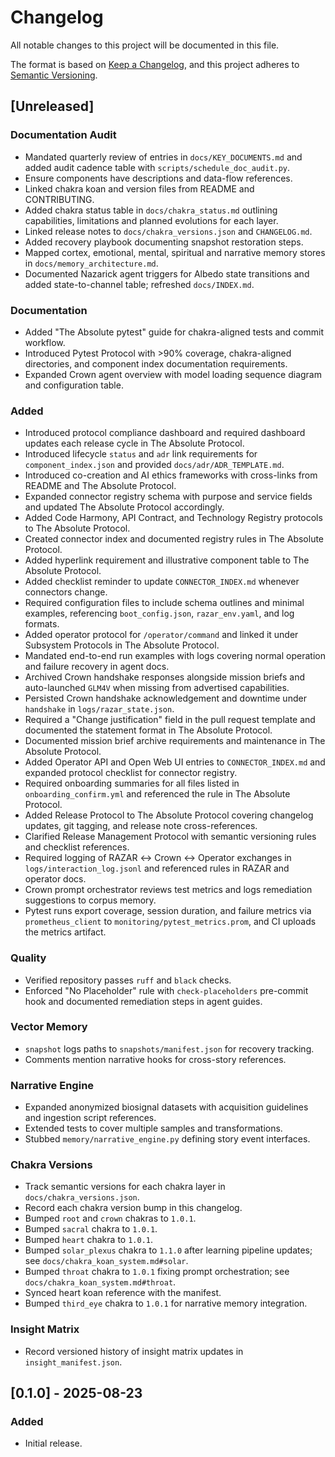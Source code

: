 # Changelog

All notable changes to this project will be documented in this file.

The format is based on [Keep a Changelog](https://keepachangelog.com/en/1.0.0/),
and this project adheres to [Semantic Versioning](https://semver.org/spec/v2.0.0.html).

## [Unreleased]

### Documentation Audit

- Mandated quarterly review of entries in `docs/KEY_DOCUMENTS.md` and added audit cadence table with `scripts/schedule_doc_audit.py`.
- Ensure components have descriptions and data-flow references.
- Linked chakra koan and version files from README and CONTRIBUTING.
- Added chakra status table in `docs/chakra_status.md` outlining capabilities,
  limitations and planned evolutions for each layer.
- Linked release notes to `docs/chakra_versions.json` and `CHANGELOG.md`.
- Added recovery playbook documenting snapshot restoration steps.
- Mapped cortex, emotional, mental, spiritual and narrative memory stores in
  `docs/memory_architecture.md`.
- Documented Nazarick agent triggers for Albedo state transitions and added
  state-to-channel table; refreshed `docs/INDEX.md`.


### Documentation

- Added "The Absolute pytest" guide for chakra-aligned tests and commit workflow.
- Introduced Pytest Protocol with >90% coverage, chakra-aligned directories, and component index documentation requirements.
- Expanded Crown agent overview with model loading sequence diagram and configuration table.

### Added

- Introduced protocol compliance dashboard and required dashboard updates each release cycle in The Absolute Protocol.
- Introduced lifecycle `status` and `adr` link requirements for `component_index.json` and provided `docs/adr/ADR_TEMPLATE.md`.
- Introduced co-creation and AI ethics frameworks with cross-links from README and The Absolute Protocol.
- Expanded connector registry schema with purpose and service fields and updated The Absolute Protocol accordingly.
- Added Code Harmony, API Contract, and Technology Registry protocols to The Absolute Protocol.
- Created connector index and documented registry rules in The Absolute Protocol.
- Added hyperlink requirement and illustrative component table to The Absolute Protocol.
- Added checklist reminder to update `CONNECTOR_INDEX.md` whenever connectors change.
- Required configuration files to include schema outlines and minimal examples, referencing `boot_config.json`, `razar_env.yaml`, and log formats.
- Added operator protocol for `/operator/command` and linked it under Subsystem Protocols in The Absolute Protocol.
- Mandated end-to-end run examples with logs covering normal operation and failure recovery in agent docs.
- Archived Crown handshake responses alongside mission briefs and
  auto-launched `GLM4V` when missing from advertised capabilities.
- Persisted Crown handshake acknowledgement and downtime under `handshake`
  in `logs/razar_state.json`.
- Required a "Change justification" field in the pull request template and documented the statement format in The Absolute Protocol.
- Documented mission brief archive requirements and maintenance in The Absolute Protocol.
- Added Operator API and Open Web UI entries to `CONNECTOR_INDEX.md` and expanded protocol checklist for connector registry.
- Required onboarding summaries for all files listed in `onboarding_confirm.yml` and referenced the rule in The Absolute Protocol.
- Added Release Protocol to The Absolute Protocol covering changelog updates, git tagging, and release note cross-references.
- Clarified Release Management Protocol with semantic versioning rules and checklist references.
- Required logging of RAZAR ↔ Crown ↔ Operator exchanges in `logs/interaction_log.jsonl` and referenced rules in RAZAR and operator docs.
- Crown prompt orchestrator reviews test metrics and logs remediation suggestions to corpus memory.
- Pytest runs export coverage, session duration, and failure metrics via `prometheus_client` to `monitoring/pytest_metrics.prom`, and CI uploads the metrics artifact.

### Quality

- Verified repository passes `ruff` and `black` checks.
- Enforced "No Placeholder" rule with `check-placeholders` pre-commit hook and
  documented remediation steps in agent guides.

### Vector Memory

- `snapshot` logs paths to `snapshots/manifest.json` for recovery tracking.
- Comments mention narrative hooks for cross-story references.

### Narrative Engine

- Expanded anonymized biosignal datasets with acquisition guidelines and
  ingestion script references.
- Extended tests to cover multiple samples and transformations.
- Stubbed `memory/narrative_engine.py` defining story event interfaces.

### Chakra Versions

- Track semantic versions for each chakra layer in
  `docs/chakra_versions.json`.
- Record each chakra version bump in this changelog.
- Bumped `root` and `crown` chakras to `1.0.1`.
- Bumped `sacral` chakra to `1.0.1`.
- Bumped `heart` chakra to `1.0.1`.
- Bumped `solar_plexus` chakra to `1.1.0` after learning pipeline updates; see `docs/chakra_koan_system.md#solar`.
- Bumped `throat` chakra to `1.0.1` fixing prompt orchestration; see `docs/chakra_koan_system.md#throat`.
- Synced heart koan reference with the manifest.
- Bumped `third_eye` chakra to `1.0.1` for narrative memory integration.

### Insight Matrix

- Record versioned history of insight matrix updates in `insight_manifest.json`.

## [0.1.0] - 2025-08-23

### Added

- Initial release.
